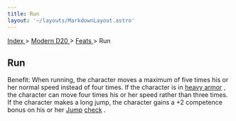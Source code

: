 ```yaml
---
title: Run
layout: '~/layouts/MarkdownLayout.astro'
---
```


[ Index ](/) > [ Modern D20 ](/modern.d20.srd) > [ Feats ](/modern.d20.srd/feats) > Run

##  Run

Benefit: When running, the character moves a maximum of five times his or her
normal speed instead of four times. If the character is in [ heavy armor](/modern.d20.srd/equipment/armor.heavy) , the character can move four times
his or her speed rather than three times. If the character makes a long jump,
the character gains a +2 competence bonus on his or her [ Jump](/modern.d20.srd/skills/jump) [ check](/modern.d20.srd/skills/skill.basics.php#skill) .

